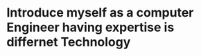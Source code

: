 <h1 className="align-center">Introduce myself as a computer Engineer having expertise is differnet Technology</h1>


